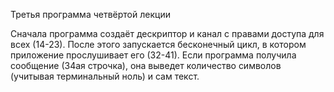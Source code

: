 Третья программа четвёртой лекции

Сначала программа создаёт дескриптор и канал с правами доступа для всех (14-23). После этого запускается бесконечный цикл, в котором приложение прослушивает его (32-41).
Если программа получила сообщение (34ая строчка), она выведет количество символов (учитывая терминальный ноль) и сам текст.


